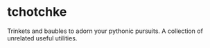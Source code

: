 # tchotchke
Trinkets and baubles to adorn your pythonic pursuits. A collection of unrelated useful utilities.
